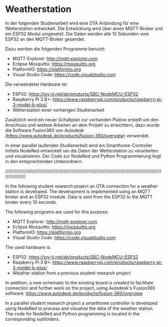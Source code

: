 # Weatherstation

In der folgenden Studienarbeit wird eine OTA Anbindung für eine Wetterstation entwickelt. 
Die Entwicklung wird über einen MQTT-Broker und ein ESP32 Modul umgesetzt. 
Die Daten werden alle 10 Sekunden vom ESP32 an den MQTT-Broker gesendet. 

Dazu werden die folgenden Programme benutzt:
- MQTT-Explorer: http://mqtt-explorer.com
- Eclipse Mosquitto: https://mosquitto.org
- PlatformIO: https://platformio.org
- Visual Studio Code: https://code.visualstudio.com

Die verwendetet Hardware ist:
- ESP32: 
https://joy-it.net/de/products/SBC-NodeMCU-ESP32
- Raspberry Pi 3 B+: 
https://www.raspberrypi.com/products/raspberry-pi-3-model-b-plus/
- Wetterstation einer vorherigen Studienarbeit

Zusätzlich wird ein neuer Schaltplan zur vorhanden Platine erstellt um den Anschluss und weitere Arbeiten an dem Projekt zu erleichtern, dazu wurde die Software Fusion360 von Autodesk (https://www.autodesk.de/products/fusion-360/overview) verwendet. 

In einer parallel laufenden Studienarbeit wird ein Smarthome-Controller mittels NodeRed entwickelt um die Daten der Wetterstation zu verarbeiten und visualisieren. 
Der Code zur NodeRed und Python Programmierung liegt in den entsprechenden Unterordnern.


////////////////////////////////////////////////////////////////////////////////////////////////////////////////


In the following student research project an OTA connection for a weather station is developed. 
The development is implemented using an MQTT broker and an ESP32 module. 
Data is sent from the ESP32 to the MQTT broker every 10 seconds.

The following programs are used for this purpose:
- MQTT Explorer: http://mqtt-explorer.com
- Eclipse Mosquitto: https://mosquitto.org
- PlatformIO: https://platformio.org
- Visual Studio Code: https://code.visualstudio.com

The used hardware is:
- ESP32: 
https://joy-it.net/de/products/SBC-NodeMCU-ESP32
- Raspberry Pi 3 B+: 
https://www.raspberrypi.com/products/raspberry-pi-3-model-b-plus/
- Weather station from a previous student research project

In addition, a new schematic to the existing board is created to facilitate connection and further work on the project,
using Autodesk's Fusion360 software: https://www.autodesk.de/products/fusion-360/overview 

In a parallel student research project a smarthome controller is developed using NodeRed to process and visualize the data of the weather station.
The code for NodeRed and Python programming is located in the corresponding subfolders.

